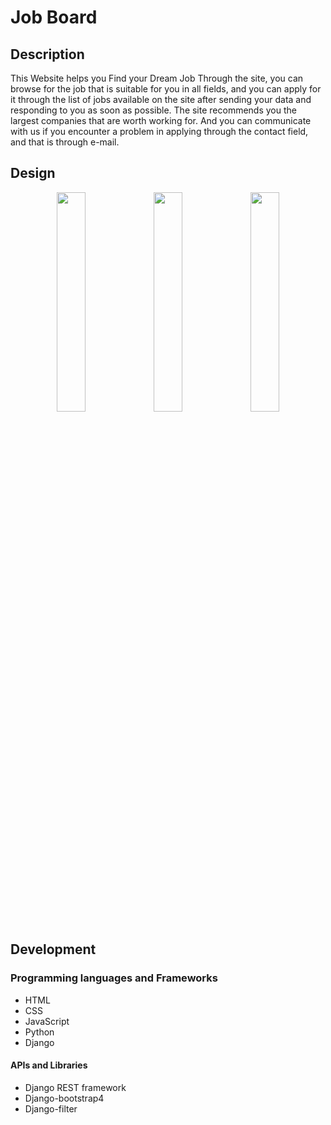 # Job Board 

## Description

This Website helps you Find your Dream Job Through the site, you can browse for the job that is suitable for you in all fields, and you can apply for it through the list of jobs available on the site after sending your data and responding to you as soon as possible. The site recommends you the largest companies that are worth working for. And you can communicate with us if you encounter a problem in applying through the contact field, and that is through e-mail.


## Design

<p float="left" align="middle">
  <img src="https://github.com/hamzaderbaz/Job-Board/assets/51893602/dacf7a2c-4914-4981-bad5-17a6338a513f" width="30%" />
  <img src="https://github.com/hamzaderbaz/Job-Board/assets/51893602/933629ee-5ff1-451b-86a8-0ec16cb26e90" width="30%" /> 
  <img src="https://github.com/hamzaderbaz/Job-Board/assets/51893602/3a993f6b-ebe2-474c-b950-94cc16d98cc8" width="30%" />
</p>


## Development

### Programming languages and Frameworks
* HTML
* CSS
* JavaScript
* Python
* Django
  
#### APIs and Libraries
* Django REST framework 
* Django-bootstrap4
* Django-filter

